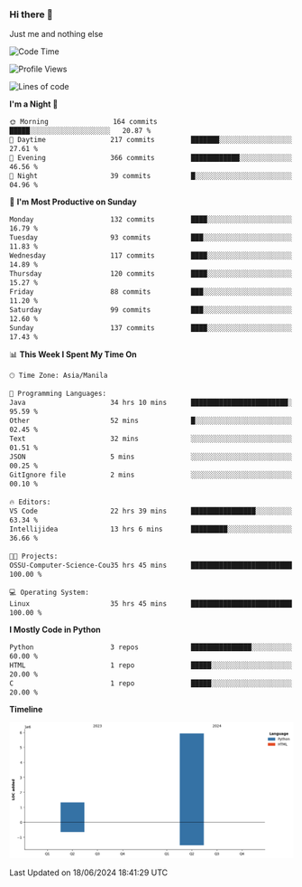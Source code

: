 ### Hi there 👋

Just me and nothing else


<!--START_SECTION:waka-->
![Code Time](http://img.shields.io/badge/Code%20Time-400%20hrs%207%20mins-blue)

![Profile Views](http://img.shields.io/badge/Profile%20Views-24-blue)

![Lines of code](https://img.shields.io/badge/From%20Hello%20World%20I%27ve%20Written-7.3%20million%20lines%20of%20code-blue)

**I'm a Night 🦉** 

```text
🌞 Morning                164 commits         █████░░░░░░░░░░░░░░░░░░░░   20.87 % 
🌆 Daytime                217 commits         ███████░░░░░░░░░░░░░░░░░░   27.61 % 
🌃 Evening                366 commits         ████████████░░░░░░░░░░░░░   46.56 % 
🌙 Night                  39 commits          █░░░░░░░░░░░░░░░░░░░░░░░░   04.96 % 
```
📅 **I'm Most Productive on Sunday** 

```text
Monday                   132 commits         ████░░░░░░░░░░░░░░░░░░░░░   16.79 % 
Tuesday                  93 commits          ███░░░░░░░░░░░░░░░░░░░░░░   11.83 % 
Wednesday                117 commits         ████░░░░░░░░░░░░░░░░░░░░░   14.89 % 
Thursday                 120 commits         ████░░░░░░░░░░░░░░░░░░░░░   15.27 % 
Friday                   88 commits          ███░░░░░░░░░░░░░░░░░░░░░░   11.20 % 
Saturday                 99 commits          ███░░░░░░░░░░░░░░░░░░░░░░   12.60 % 
Sunday                   137 commits         ████░░░░░░░░░░░░░░░░░░░░░   17.43 % 
```


📊 **This Week I Spent My Time On** 

```text
🕑︎ Time Zone: Asia/Manila

💬 Programming Languages: 
Java                     34 hrs 10 mins      ████████████████████████░   95.59 % 
Other                    52 mins             █░░░░░░░░░░░░░░░░░░░░░░░░   02.45 % 
Text                     32 mins             ░░░░░░░░░░░░░░░░░░░░░░░░░   01.51 % 
JSON                     5 mins              ░░░░░░░░░░░░░░░░░░░░░░░░░   00.25 % 
GitIgnore file           2 mins              ░░░░░░░░░░░░░░░░░░░░░░░░░   00.10 % 

🔥 Editors: 
VS Code                  22 hrs 39 mins      ████████████████░░░░░░░░░   63.34 % 
Intellijidea             13 hrs 6 mins       █████████░░░░░░░░░░░░░░░░   36.66 % 

🐱‍💻 Projects: 
OSSU-Computer-Science-Cou35 hrs 45 mins      █████████████████████████   100.00 % 

💻 Operating System: 
Linux                    35 hrs 45 mins      █████████████████████████   100.00 % 
```

**I Mostly Code in Python** 

```text
Python                   3 repos             ███████████████░░░░░░░░░░   60.00 % 
HTML                     1 repo              █████░░░░░░░░░░░░░░░░░░░░   20.00 % 
C                        1 repo              █████░░░░░░░░░░░░░░░░░░░░   20.00 % 
```



**Timeline**

![Lines of Code chart](https://raw.githubusercontent.com/brutist/brutist/main/assets/bar_graph.png)


 Last Updated on 18/06/2024 18:41:29 UTC
<!--END_SECTION:waka-->
